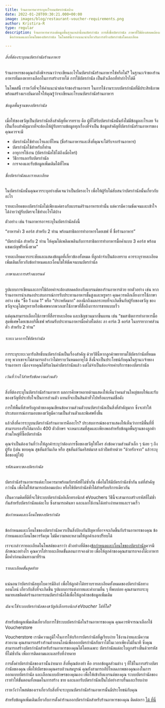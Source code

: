 ```yaml
---
title: ร้านอาหารควรระบุอะไรบนบัตรกำนัลบ้าง
date: 2022-01-28T09:30:21.000+00:00
image: images/blog/restaurant-voucher-requirements.png
author: Kristira-R
type: regular
description: ร้านอาหารควรลงข้อมูลพื้นฐานเหล่านี้บนบัตรกำนัล การตั้งชื่อบัตรกำนัล ภาษาที่ใช้ต้องสอดคล้องกับแบรนด์
  ข้อกำหนดและเงื่อนไขของบัตรกำนัล ในโพสต์นี้เราจะแนะนำเกี่ยวกับการสร้างบัตรกำนัลโดยละเอียด

---
```

###### สิ่งที่ต้องระบุบนบัตรกำนัลร้านอาหาร

ร้านอาหารของคุณกำลังพิจารณาว่าจะเขียนอะไรในบัตรกำนัลร้านอาหารใช่หรือไม่? ในฐานะเจ้าของร้านอาหารที่มองหาทางเลือกในการสร้างรายได้ การใช้บัตรกำนัล เป็นตัวเลือกที่ทำกำไรได้ดี

ในโพตส์นี้ เราหวังที่จะให้คำแนะนำต่อเจ้าของร้านอาหาร ในการใช้งานระบบบัตรกำนัลที่มีประสิทธิภาพ พร้อมสร้างแรงบันดาลใจให้คุณรู้ว่าจะเขียนอะไรบนบัตรกำนัลร้านอาหาร

###### ข้อมูลพื้นฐานของบัตรกำนัล

เมื่อให้ของขวัญเป็นบัตรกำนัลสิ่งสำคัญที่ควรทราบ คือ ผู้ที่ได้รับบัตรกำนัลนั้นยังไม่มีข้อมูลอะไรเลย จึงเป็นเรื่องสำคัญมากที่จะต้องให้ผู้รับทราบข้อมูลทุกเรื่องที่จำเป็น ข้อมูลสำคัญที่บัตรกำนัลร้านอาหารของคุณควรจะมี

* บัตรกำนัลใช้ทำอะไรและที่ไหน (ชื่อร้านอาหารและสิ่งที่คุณจะได้รับจากร้านอาหาร)
* บัตรกำนัลใช้สำหรับกี่ท่าน
* อายุการใช้งาน (บัตรกำนัลใช้ได้ถึงเมื่อไหร่)
* วิธีการแลกรับบัตรกำนัล
* การจองและรับข้อมูลเพิ่มเติมได้ที่ไหน

###### ชื่อบัตรกำนัลและรายละเอียด

ในบัตรกำนัลนั้นคุณควรระบุอย่างชัดเจนว่าเป็นบัตรอะไร เพื่อให้ผู้รับไม่สับสนว่าบัตรกำนัลนั้นเกี่ยวกับอะไร

รายละเอียดของบัตรกำนัลไม่เพียงแค่ตรงกับแบรนด์ร้านอาหารเท่านั้น แต่ควรมีความชัดเจนและเข้าใจได้ง่ายว่าผู้รับบัตรจะใช้ทำอะไรได้บ้าง

ตัวอย่าง เช่น ร้านอาหารอาจระบุในบัตรกำนัลดังนี้

“อาหารค่ำ 3 คอร์ส สำหรับ 2 ท่าน พร้อมสาธิตการทำอาหารโดยเชฟ ที่ ชื่อร้านอาหาร”

“บัตรกำนัล สำหรับ 2 ท่าน ให้คุณได้เพลิดเพลินกับการสาธิตการทำอาหารมื้อค่ำแบบ 3 คอร์ส พร้อมแชมเปญฟรีหนึ่งขวด”

รายละเอียดควรกระชับและแสดงข้อมูลที่เกี่ยวข้องทั้งหมด ที่ลูกค้าจำเป็นต้องทราบ ควรระบุรายละเอียดเพิ่มเติมเกี่ยวกับข้อกำหนดและเงื่อนไขให้ชัดเจนบนบัตรกำนัล

###### ภาษาและการสร้างแบรนด์

รูปแบบการเขียนและการใช้ถ้อยคำจะต้องสอดคล้องกับแบรนด์ของร้านอาหารด้วย ยกตัวอย่าง เช่น หากร้านอาหารนำเสนอประสบการณ์การรับประทานอาหารชั้นสูงและหรูหรา คุณควรหลีกเลี่ยงการใช้ภาษาอย่าง เช่น “ซื้อ 1 แถม 1” หรือ “ประหยัดมาก” ลองนึกถึงผลกระทบที่จะเกิดขึ้นกับผู้รับของขวัญ ของขวัญจะดูไม่หรูหราหรือพิเศษหากพวกเขาใช้ภาษาที่สื่อถึงการการขายแบบเร็ว

แต่คุณสามารถเลือกใช้ภาษาที่สื่อรายละเอียด และเชิญชวนมากขึ้นแทน เช่น “ชมสาธิตการทำอาหารมื้อสุดพิเศษโดยเซเลบริตี้เชฟ พร้อมรับประทานอาหารมื่อค่ำสไตล์อะ ลา คาร์ต 3 คอร์ส ในบรรยากาศส่วนตัว สำหรับ 2 ท่าน”

###### ระยะเวลาการใช้บัตรกำนัล

การระบุระยะเวลารับสิทธิ์บนบัตรกำนัลเป็นเรื่องสำคัญ ด้วยวิธีนี้หากลูกค้าพยายามใช้บัตรกำนัลที่หมดอายุ พวกเขาจะไม่สามารถอ้างว่าไม่ทราบวันหมดอายุได้ สิ่งนี้จะเป็นประโยชน์กับคุณในฐานะเจ้าของร้านอาหาร เนื่องจากคุณได้รับเงินค่าบัตรกำนัลแล้ว แต่ไม่จำเป็นต้องจ่ายค่าบริการของบัตรกำนัล

###### เว้นที่ว่างไว้สำหรับข้อความส่วนตัว

สิ่งที่ต้องระบุในบัตรกำนัลร้านอาหาร ผลการศึกษาหลายด้านแสดงให้เห็นว่าคนส่วนใหญ่ชอบให้และรับของขวัญที่ประทับใจเป็นการส่วนตัว แทนที่จะเป็นสินค้าทั่วไปหรือแบรนด์ชื่อดัง

การให้พื้นที่สำหรับลูกค้าของคุณเขียนข้อความส่วนตัวบนบัตรกำนัลเป็นสิ่งที่สำคัญมาก ซึ่งจะทำให้ประสบการณ์การมอบของขวัญมีความเป็นส่วนตัวและพิเศษยิ่งขึ้น

แล้วสิ่งที่ควรระบุบนบัตรกำนัลร้านอาหารคืออะไร? ประสบการณ์ของเราแสดงให้เห็นว่าการมีพื้นที่ที่สามารถรองรับได้มากถึง 400 ตัวอักษร จะเหมาะสมที่สุดและเพียงพอสำหรับข้อมูลพื้นฐานของลูกค้าส่วนใหญ่ที่ซื้อบัตรกำนัล

คุณจำเป็นต้องเว้นที่ว่างให้ลูกค้าระบุว่าต้องการซื้อของขวัญให้ใคร ส่งข้อความส่วนตัวเล็ก ๆ น้อย ๆ ถึงผู้รับ (เช่น ขอบคุณ สุขสันต์วันเกิด หรือ สุขสันต์วันคริสต์มาส แล้วปิดท้ายด้วย “ด้วยรักจาก” แล้วระบุชื่อของผู้ให้)

###### รหัสเฉพาะของบัตรกำนัล

บัตรกำนัลร้านอาหารแต่ละใบควรมาพร้อมกับรหัสที่ไม่ซ้ำกัน เพื่อไม่ให้มีบัตรกำนัลซ้ำกัน แต่ที่สำคัญกว่านั้น เพื่อไม่ให้สามารถปลอมแปลง หรือใช้บัตรกำนัลซ้ำได้สำหรับบริการเดียวกัน

เป็นความคิดที่ดีที่จะใช้ระบบบัตรกำนัลอิเล็กทรอนิกส์ eVouchers วิธีนี้จะสามารถสร้างรหัสที่ไม่ซ้ำกันสำหรับบัตรกำนัลแต่ละใบ ซึ่งสามารถค้นหา และแลกใช้งานได้อย่างง่ายดายและรวดเร็ว

###### ข้อกำหนดและเงื่อนไขของบัตรกำนัล

ข้อกำหนดและเงื่อนไขของบัตรกำนัลควรเป็นสิ่งป้องกันปัญหาที่อาจจะเกิดขึ้นกับร้านอาหารของคุณ ข้อกำหนดและเงื่อนไขควรรัดกุม ไม่มีความหละหลวมให้ลูกค้าเอาเปรียบได้

เราจะกล่าวรายละเอียดในโพสต์ของเราว่า ตัวอย่างที่ดีของ[ข้อกำหนดและเงื่อนไขของบัตรกำนัล](blog/gift-voucher-wording-template/)ควรมีลักษณะอย่างไร คุณควรใส่รายละเอียดขั้นตอนการจองด้วย เพื่อให้ลูกค้าของคุณสามารถจองโต๊ะอาหารมื้อค่ำก่อนเดินทางมาที่ร้าน

###### รายละเอียดขั้นสุดท้าย

แน่นอนว่าบัตรกำนัลทุกใบควรมีลิงก์ เพื่อให้ลูกค้าได้ทราบรายละเอียดทั้งหมดของบัตรกำนัลทางออนไลน์ เกี่ยวกับสิ่งที่จะเกิดขึ้น รูปแบบการแต่งกายและคำถามอื่น ๆ ที่พบบ่อย คุณสามารถระบุหมายเลขติดต่อร้านอาหารบนบัตรกำนัลได้เพื่อให้ลูกค้าขอข้อมูลเพิ่มเติม

###### ฉันจะใช้ระบบบัตรกำนัลของขวัญอิเล็กทรอนิกส์ eVoucher ได้ที่ใด?

สำหรับข้อมูลเพิ่มเติมเกี่ยวกับการใช้ระบบบัตรกำนัลในร้านอาหารของคุณ คุณควรพิจารณาเลือกใช้ Voucherstore

Voucherstore เรามีความภูมิใจในการให้บริการบัตรกำนัลที่ดูเรียบง่าย ใช้งานง่ายและมีความสวยงาม คุณสามารถสร้างร้านค้าออนไลน์เพื่อออกบัตรกำนัลกับเราได้ในเวลาเพียงไม่กี่นาที ซึ่งคุณสามารถสร้างบัตรกำนัลสำหรับร้านอาหารของคุณได้โดยเฉพาะ บัตรกำนัลแต่ละใบถูกสร้างขึ้นด้วยรหัสที่ไม่ซ้ำกัน เพื่อการติดตามและแลกรับที่ง่ายดาย

การตั้งค่าบัตรกำนัลของเรานั้นง่ายมาก สิ่งที่คุณต้องทำ คือ กรอกข้อมูลส่วนต่าง ๆ ที่ใช้ในการสร้างบัตรกำนัลของคุณ เพื่อให้บัตรของคุณครบถ้วนสมบูรณ์ คุณยังสามารถอัปโหลดภาพของคุณเองในการออกแบบบัตรกำนัล และเลือกแบบอักษรของคุณเอง เพื่อให้เข้ากับแบรนด์ของคุณ ระบบบัตรกำนัลของเราทำให้ขั้นตอนทั้งหมดในการสร้าง ขาย และแลกรับบัตรกำนัลเป็นไปอย่างราบรื่นและเรียบง่าย

เราหวังว่าโพสต์ของเราเกี่ยวกับสิ่งที่จะระบุบนบัตรกำนัลร้านอาหารนั้นมีประโยชน์กับคุณ

สำหรับข้อมูลเพิ่มเติมเกี่ยวกับการตั้งค่าร้านออกบัตรกำนัลสำหรับร้านอาหารของคุณ ติดต่อเรา [ได้ ที่นี่](contact/)
